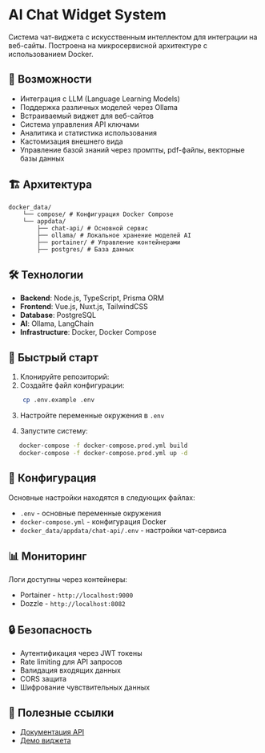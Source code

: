 # AI Chat Widget System

Система чат-виджета с искусственным интеллектом для интеграции на веб-сайты. Построена на микросервисной архитектуре с использованием Docker.

## 🌟 Возможности

- Интеграция с LLM (Language Learning Models)
- Поддержка различных моделей через Ollama
- Встраиваемый виджет для веб-сайтов
- Система управления API ключами
- Аналитика и статистика использования
- Кастомизация внешнего вида
- Управление базой знаний через промпты, pdf-файлы, векторные базы данных

## 🏗 Архитектура

```
docker_data/
	└── compose/ # Конфигурация Docker Compose
	└── appdata/
		├── chat-api/ # Основной сервис
		├── ollama/ # Локальное хранение моделей AI
		├── portainer/ # Управление контейнерами
		├── postgres/ # База данных

```

## 🛠 Технологии

- **Backend**: Node.js, TypeScript, Prisma ORM
- **Frontend**: Vue.js, Nuxt.js, TailwindCSS
- **Database**: PostgreSQL
- **AI**: Ollama, LangChain
- **Infrastructure**: Docker, Docker Compose

## 🚀 Быстрый старт

1. Клонируйте репозиторий:
2. Создайте файл конфигурации:

```bash
	cp .env.example .env
```

3. Настройте переменные окружения в `.env`

4. Запустите систему:

```bash
   docker-compose -f docker-compose.prod.yml build
   docker-compose -f docker-compose.prod.yml up -d
```

## 📝 Конфигурация

Основные настройки находятся в следующих файлах:

- `.env` - основные переменные окружения
- `docker-compose.yml` - конфигурация Docker
- `docker_data/appdata/chat-api/.env` - настройки чат-сервиса

## 📊 Мониторинг

Логи доступны через контейнеры:

- Portainer - `http://localhost:9000`
- Dozzle - `http://localhost:8082`

## 🔒 Безопасность

- Аутентификация через JWT токены
- Rate limiting для API запросов
- Валидация входящих данных
- CORS защита
- Шифрование чувствительных данных

## 🔗 Полезные ссылки

- [Документация API](https://ai-chat-api.apidocumentation.com)
- [Демо виджета](https://chat-api.esoraine.online/demo)
